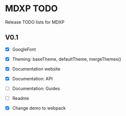 # MDXP TODO
Release TODO lists for MDXP

## V0.1
  - [X] GoogleFont
  - [X] Theming: baseTheme, defaultTheme, mergeThemes()
  - [X] Documentation website
  - [X] Documentation: API
  - [ ] Documentation: Guides
  - [ ] Readme
  - [X] Change demo to webpack

